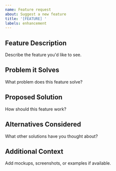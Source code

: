 ```yaml
---
name: Feature request
about: Suggest a new feature
title: '[FEATURE] '
labels: enhancement
---
```


## Feature Description
Describe the feature you'd like to see.

## Problem it Solves
What problem does this feature solve?

## Proposed Solution
How should this feature work?

## Alternatives Considered
What other solutions have you thought about?

## Additional Context
Add mockups, screenshots, or examples if available.
